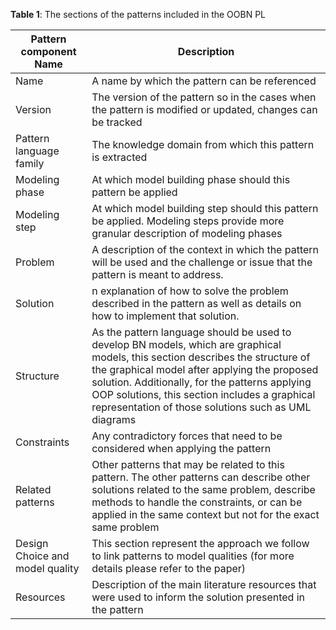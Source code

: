 
**Table 1**: The sections of the patterns included in the OOBN PL

| Pattern component Name | Description |
| --- | ---|
| Name | A name by which the pattern can be referenced |
| Version | The version of the pattern so in the cases when the pattern is modified or updated, changes can be tracked |
| Pattern language family | The knowledge domain from which this pattern is extracted |
| Modeling phase | At which model building phase should this pattern be applied |
| Modeling step | At which model building step should this pattern be applied. Modeling steps provide more granular description of modeling phases |
| Problem | A description of the context in which the pattern will be used and the challenge or issue that the pattern is meant to address. |
| Solution | n explanation of how to solve the problem described in the pattern as well as details on how to implement that solution. |
| Structure | As the pattern language should be used to develop BN models, which are graphical models, this section describes the structure of the graphical model after applying the proposed solution. Additionally, for the patterns applying OOP solutions, this section includes a graphical representation of those solutions such as UML diagrams |
| Constraints | Any contradictory forces that need to be considered when applying the pattern|
| Related patterns | Other patterns that may be related to this pattern. The other patterns can describe other solutions related to the same problem, describe methods to handle the constraints, or can be applied in the same context but not for the exact same problem |
| Design Choice and model quality | This section represent the approach we follow to link patterns to model qualities (for more details please refer to the paper)|
| Resources | Description of the main literature resources that were used to inform the solution presented in the pattern |